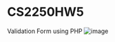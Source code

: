 # CS2250HW5
Validation Form using PHP
![image](https://github.com/yngerges-pro/CS2250HW5/assets/102266055/1b716431-543f-41ee-96aa-c48a0b5b2bf7)
